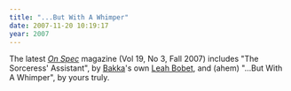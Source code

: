 ```yaml
---
title: "...But With A Whimper"
date: 2007-11-20 10:19:17
year: 2007
---
```

The latest <a href="http://www.onspec.ca"><em>On Spec</em></a> magazine (Vol 19, No 3, Fall 2007) includes "The Sorceress' Assistant", by <a href="http://www.bakkaphoenixbooks.com/">Bakka</a>'s own <a href="http://www.leahbobet.com/">Leah Bobet</a>, and (ahem) "...But With A Whimper", by yours truly.
